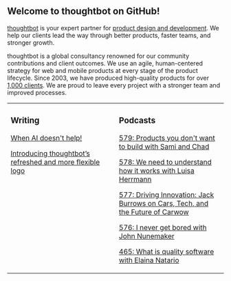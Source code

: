 ## Welcome to thoughtbot on GitHub!

[thoughtbot][1] is your expert partner for [product design and development][2].
We help our clients lead the way through better products, faster teams, and stronger growth.

thoughtbot is a global consultancy renowned for our community contributions and
client outcomes. We use an agile, human-centered strategy for web and mobile
products at every stage of the product lifecycle. Since 2003, we have produced
high-quality products for over [1,000 clients][3]. We are proud to leave every
project with a stronger team and improved processes.

<table><tr><td valign="top" width="50%">

### Writing

<!-- blog starts -->
[When AI doesn't help!](https://feed.thoughtbot.com/link/24077/17061412/when-ai-doesn-t-help)

[Introducing thoughtbot’s refreshed and more flexible logo](https://feed.thoughtbot.com/link/24077/17059279/introducing-thoughtbot-s-refreshed-and-more-flexible-logo)

<!-- blog ends -->
</td><td valign="top" width="50%">

### Podcasts

<!-- podcasts starts -->
[579: Products you don't want to build with Sami and Chad](https://podcast.thoughtbot.com/579)

[578: We need to understand how it works with Luisa Herrmann](https://podcast.thoughtbot.com/578)

[577: Driving Innovation: Jack Burrows on Cars, Tech, and the Future of Carwow](https://podcast.thoughtbot.com/577)

[576: I never get bored with John Nunemaker](https://podcast.thoughtbot.com/576)

[465: What is quality software with Elaina Natario](https://bikeshed.thoughtbot.com/465)

<!-- podcasts ends -->
</td></tr></table>

[1]: https://thoughtbot.com
[2]: https://thoughtbot.com/services
[3]: https://thoughtbot.com/case-studies
